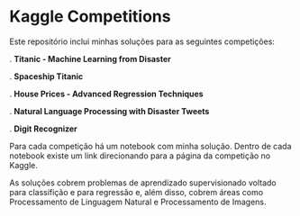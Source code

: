 # Kaggle Competitions

Este repositório inclui minhas soluções para as seguintes competições:

. **Titanic - Machine Learning from Disaster**

. **Spaceship Titanic**

. **House Prices - Advanced Regression Techniques**

. **Natural Language Processing with Disaster Tweets**

. **Digit Recognizer**

Para cada competição há um notebook com minha solução. Dentro de cada notebook existe um link direcionando para a página da competição no Kaggle.

As soluções cobrem problemas de aprendizado supervisionado voltado para classifição e para regressão e, além disso, cobrem áreas como Processamento de Linguagem Natural e Processamento de Imagens.
